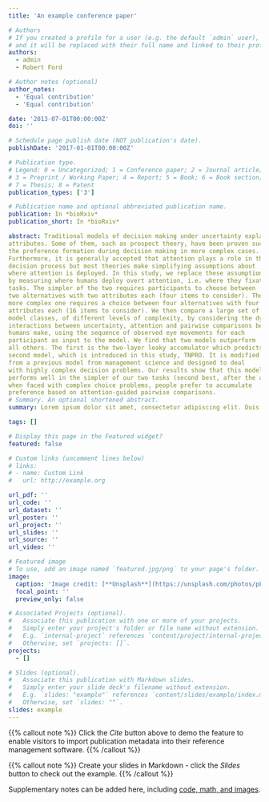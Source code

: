 ```yaml
---
title: 'An example conference paper'

# Authors
# If you created a profile for a user (e.g. the default `admin` user), write the username (folder name) here
# and it will be replaced with their full name and linked to their profile.
authors:
  - admin
  - Robert Ford

# Author notes (optional)
author_notes:
  - 'Equal contribution'
  - 'Equal contribution'

date: '2013-07-01T00:00:00Z'
doi: ''

# Schedule page publish date (NOT publication's date).
publishDate: '2017-01-01T00:00:00Z'

# Publication type.
# Legend: 0 = Uncategorized; 1 = Conference paper; 2 = Journal article;
# 3 = Preprint / Working Paper; 4 = Report; 5 = Book; 6 = Book section;
# 7 = Thesis; 8 = Patent
publication_types: ['3']

# Publication name and optional abbreviated publication name.
publication: In *bioRxiv*
publication_short: In *bioRxiv*

abstract: Traditional models of decision making under uncertainty explain human behavior in simple situations with a minimal set of alternatives and
attributes. Some of them, such as prospect theory, have been proven successful and robust in such simple situations. Yet, less is known about
the preference formation during decision making in more complex cases.
Furthermore, it is generally accepted that attention plays a role in the
decision process but most theories make simplifying assumptions about
where attention is deployed. In this study, we replace these assumptions
by measuring where humans deploy overt attention, i.e. where they fixate. To assess the influence of task complexity, participants perform two
tasks. The simpler of the two requires participants to choose between
two alternatives with two attributes each (four items to consider). The
more complex one requires a choice between four alternatives with four
attributes each (16 items to consider). We then compare a large set of
model classes, of different levels of complexity, by considering the dynamic
interactions between uncertainty, attention and pairwise comparisons between attribute values. The task of all models is to predict what choices
humans make, using the sequence of observed eye movements for each
participant as input to the model. We find that two models outperform
all others. The first is the two-layer leaky accumulator which predicts human choices on the simpler task better than any other model. We call the
second model, which is introduced in this study, TNPRO. It is modified
from a previous model from management science and designed to deal
with highly complex decision problems. Our results show that this model
performs well in the simpler of our two tasks (second best, after the accumulator model) and best for the complex task. Our results suggest that,
when faced with complex choice problems, people prefer to accumulate
preference based on attention-guided pairwise comparisons.
# Summary. An optional shortened abstract.
summary: Lorem ipsum dolor sit amet, consectetur adipiscing elit. Duis posuere tellus ac convallis placerat. Proin tincidunt magna sed ex sollicitudin condimentum.

tags: []

# Display this page in the Featured widget?
featured: false

# Custom links (uncomment lines below)
# links:
# - name: Custom Link
#   url: http://example.org

url_pdf: ''
url_code: ''
url_dataset: ''
url_poster: ''
url_project: ''
url_slides: ''
url_source: ''
url_video: ''

# Featured image
# To use, add an image named `featured.jpg/png` to your page's folder.
image:
  caption: 'Image credit: [**Unsplash**](https://unsplash.com/photos/pLCdAaMFLTE)'
  focal_point: ''
  preview_only: false

# Associated Projects (optional).
#   Associate this publication with one or more of your projects.
#   Simply enter your project's folder or file name without extension.
#   E.g. `internal-project` references `content/project/internal-project/index.md`.
#   Otherwise, set `projects: []`.
projects:
  - []

# Slides (optional).
#   Associate this publication with Markdown slides.
#   Simply enter your slide deck's filename without extension.
#   E.g. `slides: "example"` references `content/slides/example/index.md`.
#   Otherwise, set `slides: ""`.
slides: example
---
```


{{% callout note %}}
Click the _Cite_ button above to demo the feature to enable visitors to import publication metadata into their reference management software.
{{% /callout %}}

{{% callout note %}}
Create your slides in Markdown - click the _Slides_ button to check out the example.
{{% /callout %}}

Supplementary notes can be added here, including [code, math, and images](https://wowchemy.com/docs/writing-markdown-latex/).
